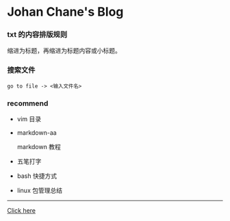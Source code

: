 # Johan Chane's Blog

### txt 的内容排版规则

缩进为标题，再缩进为标题内容或小标题。

### 搜索文件

    go to file -> <输入文件名>

### recommend

- vim 目录
- markdown-aa

    markdown 教程

- 五笔打字

- bash 快捷方式

- linux 包管理总结

---

[Click here](https://github.com/JohanChane/JohanChane.github.io)
